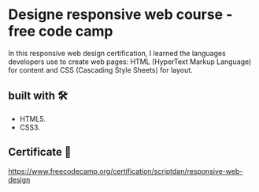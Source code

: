 # Designe responsive web course - free code camp

In this responsive web design certification, I learned the languages ​​developers use to create web pages: HTML (HyperText Markup Language) for content and CSS (Cascading Style Sheets) for layout.

## built with 🛠️

* HTML5.
* CSS3.

## Certificate 📄

https://www.freecodecamp.org/certification/scriptdan/responsive-web-design

